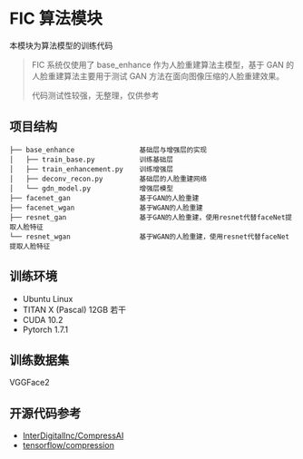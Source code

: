 # FIC 算法模块

本模块为算法模型的训练代码

> FIC 系统仅使用了 base_enhance 作为人脸重建算法主模型，基于 GAN 的人脸重建算法主要用于测试 GAN 方法在面向图像压缩的人脸重建效果。
>
> 代码测试性较强，无整理，仅供参考

## 项目结构

```
├── base_enhance                基础层与增强层的实现
│   ├── train_base.py           训练基础层
│   ├── train_enhancement.py    训练增强层
│   ├── deconv_recon.py         基础层的人脸重建网络
│   └── gdn_model.py            增强层模型
├── facenet_gan                 基于GAN的人脸重建
├── facenet_wgan                基于WGAN的人脸重建
├── resnet_gan                  基于GAN的人脸重建，使用resnet代替faceNet提取人脸特征
└── resnet_wgan                 基于WGAN的人脸重建，使用resnet代替faceNet提取人脸特征
```

## 训练环境

- Ubuntu Linux
- TITAN X (Pascal) 12GB 若干
- CUDA 10.2
- Pytorch 1.7.1

## 训练数据集

VGGFace2

## 开源代码参考

- [InterDigitalInc/CompressAI](https://github.com/InterDigitalInc/CompressAI)
- [tensorflow/compression](https://github.com/tensorflow/compression)
